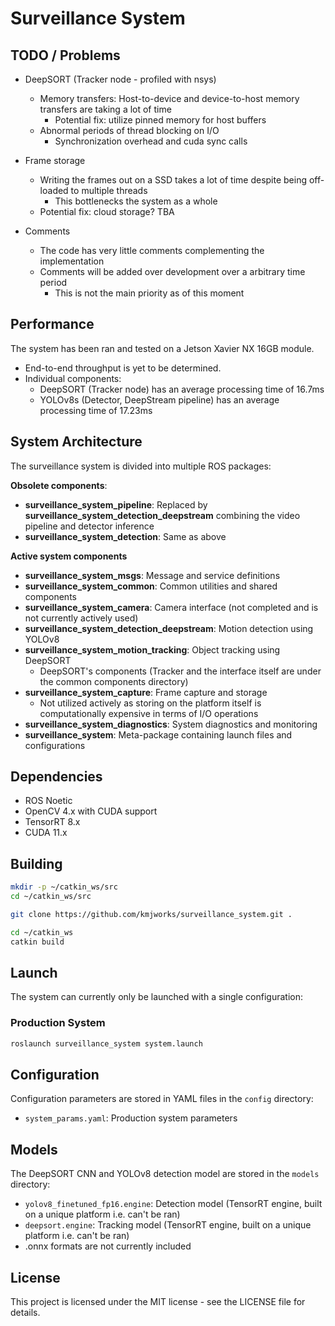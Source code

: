 # Surveillance System


## TODO / Problems

- DeepSORT (Tracker node - profiled with nsys)
  - Memory transfers: Host-to-device and device-to-host memory transfers are taking a lot of time
     - Potential fix: utilize pinned memory for host buffers
  - Abnormal periods of thread blocking on I/O
     - Synchronization overhead and cuda sync calls

- Frame storage
  - Writing the frames out on a SSD takes a lot of time despite being off-loaded to multiple threads 
     - This bottlenecks the system as a whole
  - Potential fix: cloud storage? TBA

- Comments
  - The code has very little comments complementing the implementation
  - Comments will be added over development over a arbitrary time period
    - This is not the main priority as of this moment

## Performance

The system has been ran and tested on a Jetson Xavier NX 16GB module. 

- End-to-end throughput is yet to be determined.
- Individual components: 
   - DeepSORT (Tracker node) has an average processing time of 16.7ms
   - YOLOv8s (Detector, DeepStream pipeline) has an average processing time of 17.23ms



## System Architecture

The surveillance system is divided into multiple ROS packages:

**Obsolete components**:
- **surveillance_system_pipeline**: Replaced by **surveillance_system_detection_deepstream** combining the video pipeline and detector inference
- **surveillance_system_detection**: Same as above

**Active system components**

- **surveillance_system_msgs**: Message and service definitions
- **surveillance_system_common**: Common utilities and shared components
- **surveillance_system_camera**: Camera interface (not completed and is not currently actively used)
- **surveillance_system_detection_deepstream**: Motion detection using YOLOv8
- **surveillance_system_motion_tracking**: Object tracking using DeepSORT
   -  DeepSORT's components (Tracker and the interface itself are under the common components directory)
- **surveillance_system_capture**: Frame capture and storage
   -  Not utilized actively as storing on the platform itself is computationally expensive in terms of I/O operations
- **surveillance_system_diagnostics**: System diagnostics and monitoring
- **surveillance_system**: Meta-package containing launch files and configurations

## Dependencies

- ROS Noetic
- OpenCV 4.x with CUDA support
- TensorRT 8.x
- CUDA 11.x

## Building

```bash
mkdir -p ~/catkin_ws/src
cd ~/catkin_ws/src

git clone https://github.com/kmjworks/surveillance_system.git .

cd ~/catkin_ws
catkin build
```

## Launch

The system can currently only be launched with a single configuration:

### Production System

```bash
roslaunch surveillance_system system.launch
```

## Configuration

Configuration parameters are stored in YAML files in the `config` directory:

- `system_params.yaml`: Production system parameters

## Models

The DeepSORT CNN and YOLOv8 detection model are stored in the `models` directory:

- `yolov8_finetuned_fp16.engine`: Detection model (TensorRT engine, built on a unique platform i.e. can't be ran)
- `deepsort.engine`: Tracking model (TensorRT engine, built on a unique platform i.e. can't be ran)
- .onnx formats are not currently included 


## License

This project is licensed under the MIT license - see the LICENSE file for details.
